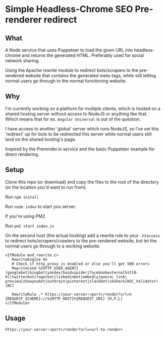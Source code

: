 # Simple Headless-Chrome SEO Pre-renderer redirect

## What

A Node service that uses Puppeteer to load the given URL into headless-chrome and returns the generated HTML. Preferably used for social network sharing.

Using the Apache rewrite module to redirect bots/scrapers to the pre-rendered website that contains the generated meta-tags, while still letting normal users go through to the normal functioning website.

## Why

I'm currently working on a platform for multiple clients, which is hosted on a shared hosting server without access to NodeJS or anything like that. Which means that for ex. `Angular Universal` is out of the question.

I have access to another 'global' server which runs NodeJS, so I've set this 'redirect' up for bots to be redirected this server while normal users still land on the shared hosting's page.

Inspired by the Prerender.io service and the basic Puppeteer example for direct rendering.

## Setup

Clone this repo (or download) and copy the files to the root of the directory (or the location you'd want to run from).

   Run `npm install`

   Run `node index` to start you server.

If you're using PM2

   Run `pm2 start index.js`


On the second host (the actual hosting) add a rewrite rule to your `.htaccess` to redirect bots/scrapers/crawlers to the pre-rendered website, but let the normal users go through to a working website.

```
<IfModule mod_rewrite.c>
   RewriteEngine On
   # Check if http_proxy is enabled or else you'll get 500 errors
   RewriteCond %{HTTP_USER_AGENT} (googlebot|bingbot|yandex|baiduspider|facebookexternalhit[0-9]|twitterbot|rogerbot|linkedinbot|embedly|quora\ link\ preview|showyoubot|outbrain|pinterest|slackbot|vkShare|W3C_Validator) [NC]
        
   RewriteRule .* https://your-server:<port>/render?url=%{REQUEST_SCHEME}://%{HTTP_HOST}%{REQUEST_URI} [R,P,L]
</IfModule>
```

## Usage

`https://your-server:<port>/render?url=<url-to-render>`

